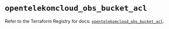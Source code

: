 # `opentelekomcloud_obs_bucket_acl`

Refer to the Terraform Registry for docs: [`opentelekomcloud_obs_bucket_acl`](https://registry.terraform.io/providers/opentelekomcloud/opentelekomcloud/1.36.43/docs/resources/obs_bucket_acl).

